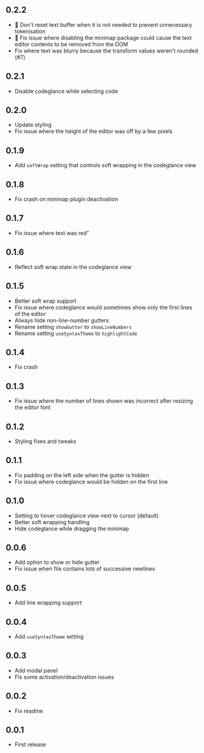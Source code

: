 ## 0.2.2
* :racehorse: Don't reset text buffer when it is not needed to prevent unnecessary tokenisation
* :bug: Fix issue where disabling the minimap package could cause the text editor contents to be removed from the DOM
* Fix where text was blurry because the transform values weren't rounded (#7)

## 0.2.1
* Disable codeglance while selecting code

## 0.2.0
* Update styling
* Fix issue where the height of the editor was off by a few pixels

## 0.1.9
* Add `softWrap` setting that controls soft wrapping in the codeglance view

## 0.1.8
* Fix crash on minimap plugin deactivation

## 0.1.7
* Fix issue where text was red"

## 0.1.6
* Reflect soft wrap state in the codeglance view

## 0.1.5
* Better soft wrap support
* Fix issue where codeglance would sometimes show only the first lines of the editor
* Always hide non-line-number gutters
* Rename setting `showGutter` to `showLineNumbers`
* Rename setting `useSyntaxTheme` to `highlightCode`

## 0.1.4
* Fix crash

## 0.1.3
* Fix issue where the number of lines shown was incorrect after resizing the editor font

## 0.1.2
* Styling fixes and tweaks

## 0.1.1
* Fix padding on the left side when the gutter is hidden
* Fix issue where codeglance would be hidden on the first line

## 0.1.0
* Setting to hover codeglance view next to cursor (default)
* Better soft wrapping handling
* Hide codeglance while dragging the minimap

## 0.0.6
* Add option to show or hide gutter
* Fix issue when file contains lots of successive newlines

## 0.0.5
* Add line wrapping support

## 0.0.4
* Add `useSyntaxTheme` setting

## 0.0.3
* Add modal panel
* Fix some activation/deactivation issues

## 0.0.2
* Fix readme

## 0.0.1
* First release
